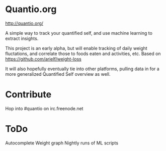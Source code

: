 Quantio.org
=======================

http://quantio.org/

A simple way to track your quantified self, and use machine learning to extract insights.

This project is an early alpha, but will enable tracking of daily weight fluctations, and correlate those to foods eaten and activities, etc. Based on https://github.com/arielf/weight-loss

It will also hopefully eventually tie into other platforms, pulling data in for a more generalized Quantified Self overview as well.

Contribute
=======================
Hop into #quantio on irc.freenode.net

ToDo
=======================
Autocomplete
Weight graph
Nightly runs of ML scripts
